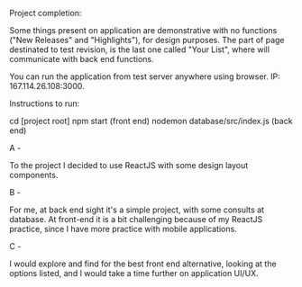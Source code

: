 Project completion:

Some things present on application are demonstrative with no functions ("New Releases" and "Highlights"), for design purposes. The part of page destinated to test revision, is the last one called "Your List", where will communicate with back end functions.

You can run the application from test server anywhere using browser. IP: 167.114.26.108:3000.

Instructions to run:

cd [project root]
npm start                        (front end)
nodemon database/src/index.js    (back end)

A -

To the project I decided to use ReactJS with some design layout components.

B -

For me, at back end sight it's a simple project, with some consults at database. At front-end it is a bit challenging because of my ReactJS practice, since I have more practice with mobile applications.

C -

I would explore and find for the best front end alternative, looking at the options listed, and I would take a time further on application UI/UX. 
